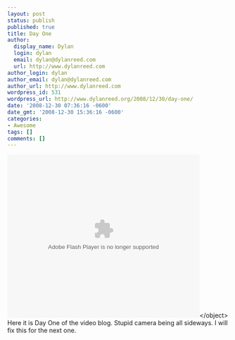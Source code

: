 ```yaml
---
layout: post
status: publish
published: true
title: Day One
author:
  display_name: Dylan
  login: dylan
  email: dylan@dylanreed.com
  url: http://www.dylanreed.com
author_login: dylan
author_email: dylan@dylanreed.com
author_url: http://www.dylanreed.com
wordpress_id: 531
wordpress_url: http://www.dylanreed.org/2008/12/30/day-one/
date: '2008-12-30 07:36:16 -0600'
date_gmt: '2008-12-30 15:36:16 -0600'
categories:
- Awesome
tags: []
comments: []
---
```

<p><object classid="clsid:D27CDB6E-AE6D-11cf-96B8-444553540000" width="437" height="370" id="viddler_CaptainAwesome_2"><param name="movie" value="http:&#47;&#47;www.viddler.com&#47;player&#47;e83c2356&#47;" &#47;><param name="allowScriptAccess" value="always" &#47;><param name="allowFullScreen" value="true" &#47;><embed src="http:&#47;&#47;www.viddler.com&#47;player&#47;e83c2356&#47;"  width="437" height="370" type="application&#47;x-shockwave-flash" allowScriptAccess="always" allowFullScreen="true" name="viddler_CaptainAwesome_2" &#47;><&#47;object><br />
Here it is Day One of the video blog. Stupid camera being all sideways. I will fix this for the next one.</p>
